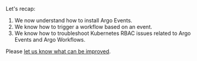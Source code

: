 Let's recap:

1. We now understand how to install Argo Events.
2. We know how to trigger a workflow based on an event.
3. We know how to troubleshoot Kubernetes RBAC issues related to Argo Events and Argo Workflows.

Please [let us know what can be improved](https://github.com/pipekit/argo-workflows-intro-course/issues).
